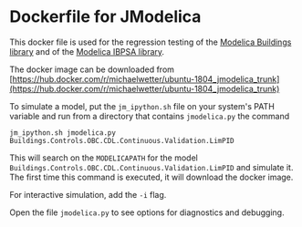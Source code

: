 # Dockerfile for JModelica

This docker file is used for the regression testing
of the [Modelica Buildings library](https://github.com/lbl-srg/modelica-buildings) and
of the [Modelica IBPSA library](https://github.com/lbl-srg/modelica-buildings).

The docker image can be downloaded from
[https://hub.docker.com/r/michaelwetter/ubuntu-1804_jmodelica_trunk](https://hub.docker.com/r/michaelwetter/ubuntu-1804_jmodelica_trunk)

To simulate a model, put the `jm_ipython.sh` file on your system's PATH variable
and run from a directory that contains `jmodelica.py` the command
```
jm_ipython.sh jmodelica.py Buildings.Controls.OBC.CDL.Continuous.Validation.LimPID
```
This will search on the `MODELICAPATH` for the model `Buildings.Controls.OBC.CDL.Continuous.Validation.LimPID`
and simulate it. The first time this command is executed, it will download the docker image.

For interactive simulation, add the `-i` flag.

Open the file `jmodelica.py` to see options for diagnostics and debugging.
